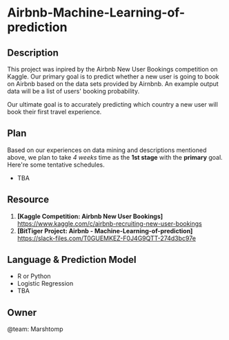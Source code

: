 # Airbnb-Machine-Learning-of-prediction

## Description

This project was inpired by the Airbnb New User Bookings competition on Kaggle. Our primary goal is to predict whether a new user is going to book on Airbnb based on the data sets provided by Airnbnb. An example output data will be a list of users' booking probability. 

Our ultimate goal is to accurately predicting which country a new user will book their first travel experience.

## Plan

Based on our experiences on data mining and descriptions mentioned above, we plan to take *4 weeks* time as the **1st stage** with the **primary** goal. Here're some tentative schedules.

  * TBA

## Resource

  1. **[Kaggle Competition: Airbnb New User Bookings]** https://www.kaggle.com/c/airbnb-recruiting-new-user-bookings
  2. **[BitTiger Project: Airbnb - Machine-Learning-of-prediction]** https://slack-files.com/T0GUEMKEZ-F0J4G9QTT-274d3bc97e

## Language & Prediction Model

  * R or Python
  * Logistic Regression
  * TBA

## Owner

@team: Marshtomp
